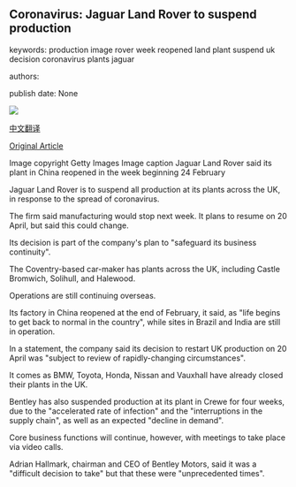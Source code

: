 ## Coronavirus: Jaguar Land Rover to suspend production

keywords: production image rover week reopened land plant suspend uk decision coronavirus plants jaguar

authors: 

publish date: None

![](https://ichef.bbci.co.uk/news/1024/branded_news/1514E/production/_110605368_28c32231-aa31-48c0-80e1-401e2df2b678.jpg)

[中文翻译](Coronavirus%3A%20Jaguar%20Land%20Rover%20to%20suspend%20production_zh.md)

[Original Article](https://www.bbc.com/news/uk-england-51974742)

Image copyright Getty Images Image caption Jaguar Land Rover said its plant in China reopened in the week beginning 24 February

Jaguar Land Rover is to suspend all production at its plants across the UK, in response to the spread of coronavirus.

The firm said manufacturing would stop next week. It plans to resume on 20 April, but said this could change.

Its decision is part of the company's plan to "safeguard its business continuity".

The Coventry-based car-maker has plants across the UK, including Castle Bromwich, Solihull, and Halewood.

Operations are still continuing overseas.

Its factory in China reopened at the end of February, it said, as "life begins to get back to normal in the country", while sites in Brazil and India are still in operation.

In a statement, the company said its decision to restart UK production on 20 April was "subject to review of rapidly-changing circumstances".

It comes as BMW, Toyota, Honda, Nissan and Vauxhall have already closed their plants in the UK.

Bentley has also suspended production at its plant in Crewe for four weeks, due to the "accelerated rate of infection" and the "interruptions in the supply chain", as well as an expected "decline in demand".

Core business functions will continue, however, with meetings to take place via video calls.

Adrian Hallmark, chairman and CEO of Bentley Motors, said it was a "difficult decision to take" but that these were "unprecedented times".
